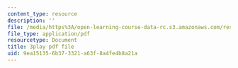 ```yaml
---
content_type: resource
description: ''
file: /media/https%3A/open-learning-course-data-rc.s3.amazonaws.com/res-ll-005-mathematics-of-big-data-and-machine-learning-january-iap-2020/9ea151356b373321a63f8a4fe4b8a21a_pHOPafutFSo.pdf
file_type: application/pdf
resourcetype: Document
title: 3play pdf file
uid: 9ea15135-6b37-3321-a63f-8a4fe4b8a21a
---
```

